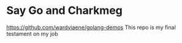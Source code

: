 # Say Go and Charkmeg

https://github.com/wardviaene/golang-demos
This repo is my final testament on my job

